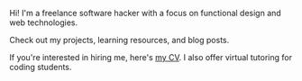 Hi! I'm a freelance software hacker with a focus on functional design and web technologies.

Check out my projects, learning resources, and blog posts.

If you're interested in hiring me, here's [my CV](https://docs.google.com/document/d/1jmzlVegftuIUg3xCm0uFcjcCE2L5Zq8PW_edcfirLz4/edit?usp=sharing). I also offer virtual tutoring for coding students. 
